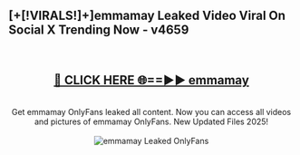 <h2>[+[!VIRALS!]+]emmamay Leaked Video Viral On Social X Trending Now - v4659</h2>
<br>
<div align="center">
<h2><a href="https://libra.edu.pl?emmamay" rel="nofollow">🔴 CLICK HERE 🌐==►► emmamay</a></h2>
<br>
Get emmamay OnlyFans leaked all content. Now you can access all videos and pictures of emmamay OnlyFans. New Updated Files 2025!
<br>
<br>
<a href="https://libra.edu.pl?emmamay" rel="nofollow" data-target="animated-image.originalLink"><img src="https://i.ibb.co.com/WyWwxjT/player-gif2.gif" alt="emmamay Leaked OnlyFans" style="max-width: 100%; display: inline-block;" data-target="animated-image.originalImage"></a>
</div>
<br>